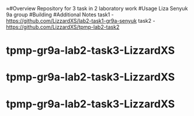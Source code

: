 ≈#Overview
Repository for 3 task in 2 laboratory work
#Usage
Liza Senyuk 9a group
#Building
#Additional Notes
task1 - https://github.com/LizzardXS/lab2-task1-gr9a-senyuk
task2 - https://github.com/LizzardXS/tpmp-lab2-task2
# tpmp-gr9a-lab2-task3-LizzardXS
# tpmp-gr9a-lab2-task3-LizzardXS
# tpmp-gr9a-lab2-task3-LizzardXS
